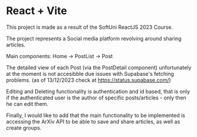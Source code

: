 # React + Vite

This project is made as a result of the SoftUni ReactJS 2023 Course.

The project represents a Social media platform revolving around sharing articles.

Main components: Home -> PostList -> Post

The detailed view of each Post (via the PostDetail component) unfortunately at the moment is not
accesibble due issues with Supabase's fetching problems.
(as of 13/12/2023 check at https://status.supabase.com/)

Editing and Deleting functionality is authentication and id based, that is only if the authenticated user
is the author of specific posts/articles - only then he can edit them.

Finally, I would like to add that the main functionality to be implemented is accessing the ArXiv API
to be able to save and share articles, as well as create groups.
